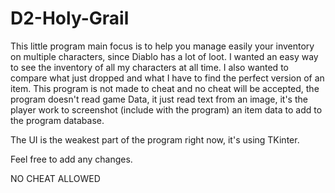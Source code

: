 # D2-Holy-Grail

This little program main focus is to help you manage easily your inventory on multiple characters, since Diablo has a lot of loot. I wanted an easy way to see the inventory of all my characters at all time. I also wanted to compare what just dropped and what I have to find the perfect version of an item. This program is not made to cheat and no cheat will be accepted, the program doesn't read game Data, it just read text from an image, it's the player work to screenshot (include with the program) an item data to add to the program database.

The UI is the weakest part of the program right now, it's using TKinter.

Feel free to add any changes.

NO CHEAT ALLOWED
